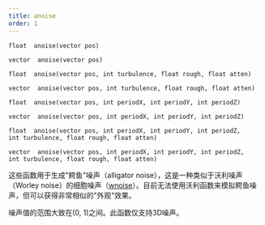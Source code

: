 ```yaml
---
title: anoise
order: 1
---
```


`float  anoise(vector pos)`

`vector  anoise(vector pos)`

`float  anoise(vector pos, int turbulence, float rough, float atten)`

`vector  anoise(vector pos, int turbulence, float rough, float atten)`

`float  anoise(vector pos, int periodX, int periodY, int periodZ)`

`vector  anoise(vector pos, int periodX, int periodY, int periodZ)`

`float  anoise(vector pos, int periodX, int periodY, int periodZ, int turbulence, float rough, float atten)`

`vector  anoise(vector pos, int periodX, int periodY, int periodZ, int turbulence, float rough, float atten)`

这些函数用于生成"鳄鱼"噪声（alligator noise），这是一种类似于沃利噪声（Worley noise）的细胞噪声（[wnoise](wnoise.html "生成沃利（细胞）噪声")）。目前无法使用沃利函数来模拟鳄鱼噪声，但可以获得非常相似的"外观"效果。

噪声值的范围大致在(0, 1)之间。此函数仅支持3D噪声。